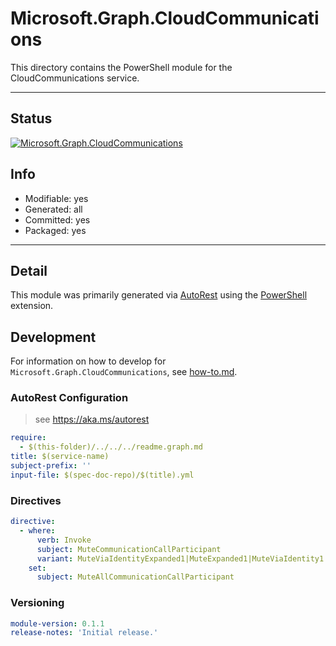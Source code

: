 <!-- region Generated -->
# Microsoft.Graph.CloudCommunications
This directory contains the PowerShell module for the CloudCommunications service.

---
## Status
[![Microsoft.Graph.CloudCommunications](https://img.shields.io/powershellgallery/v/Microsoft.Graph.CloudCommunications.svg?style=flat-square&label=Microsoft.Graph.CloudCommunications "Microsoft.Graph.CloudCommunications")](https://www.powershellgallery.com/packages/Microsoft.Graph.CloudCommunications/)

## Info
- Modifiable: yes
- Generated: all
- Committed: yes
- Packaged: yes

---
## Detail
This module was primarily generated via [AutoRest](https://github.com/Azure/autorest) using the [PowerShell](https://github.com/Azure/autorest.powershell) extension.

## Development
For information on how to develop for `Microsoft.Graph.CloudCommunications`, see [how-to.md](how-to.md).
<!-- endregion -->

### AutoRest Configuration

> see https://aka.ms/autorest

``` yaml
require:
  - $(this-folder)/../../../readme.graph.md
title: $(service-name)
subject-prefix: ''
input-file: $(spec-doc-repo)/$(title).yml
```

### Directives

``` yaml
directive:
  - where:
      verb: Invoke
      subject: MuteCommunicationCallParticipant
      variant: MuteViaIdentityExpanded1|MuteExpanded1|MuteViaIdentity1|Mute1
    set:
      subject: MuteAllCommunicationCallParticipant
```

### Versioning

``` yaml
module-version: 0.1.1
release-notes: 'Initial release.'
```
